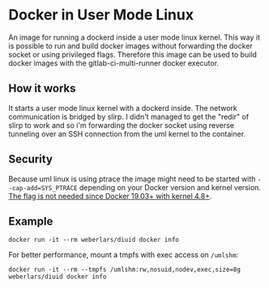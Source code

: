 # Docker in User Mode Linux

An image for running a dockerd inside a user mode linux kernel.
This way it is possible to run and build docker images without forwarding the docker socket or using privileged flags.
Therefore this image can be used to build docker images with the gitlab-ci-multi-runner docker executor.

## How it works

It starts a user mode linux kernel with a dockerd inside.
The network communication is bridged by slirp.
I didn't managed to get the "redir" of slirp to work and so i'm forwarding the docker socket using reverse tunneling over an SSH connection from the uml kernel to the container.

## Security

Because uml linux is using ptrace the image might need to be started with `--cap-add=SYS_PTRACE` depending on your Docker version and kernel version. 
[The flag is not needed since Docker 19.03+ with kernel 4.8+](https://github.com/moby/moby/pull/38137).

## Example

`docker run -it --rm weberlars/diuid docker info`

For better performance, mount a tmpfs with exec access on `/umlshm`:

`docker run -it --rm --tmpfs /umlshm:rw,nosuid,nodev,exec,size=8g weberlars/diuid docker info`
